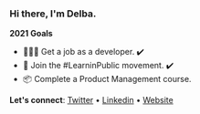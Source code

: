 ### Hi there, I'm Delba. 

**2021 Goals**
- 👩🏻‍💻  Get a job as a developer. ✔️
- 🔭  Join the #LearninPublic movement. ✔️
- 📦  Complete a Product Management course.
 
**Let's connect**: [Twitter](https://twitter.com/delba_oliveira) • [Linkedin](https://www.linkedin.com/in/delbaoliveira/) • [Website](https://delbaoliveira.com/)
